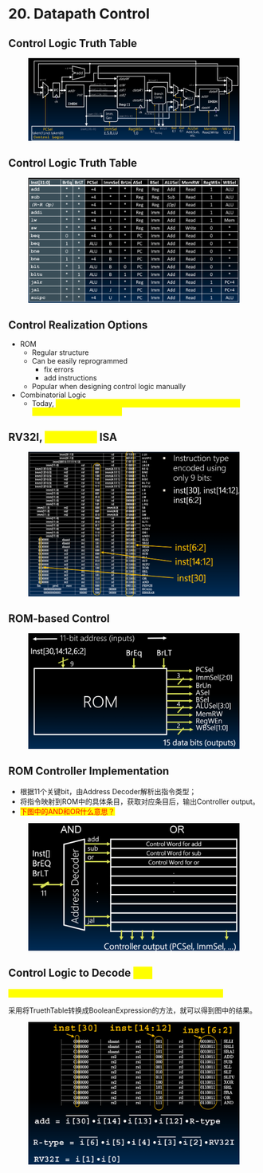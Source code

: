 # 20. Datapath Control

## Control Logic Truth Table

<figure><img src=".gitbook/assets/image (200).png" alt=""><figcaption></figcaption></figure>

## Control Logic Truth Table

<figure><img src=".gitbook/assets/image (198).png" alt=""><figcaption></figcaption></figure>

## Control Realization Options

* ROM&#x20;
  * Regular structure&#x20;
  * Can be easily reprogrammed&#x20;
    * fix errors&#x20;
    * add instructions&#x20;
  * Popular when designing control logic manually&#x20;
* Combinatorial Logic&#x20;
  * Today, <mark style="color:yellow;">chip designers use logic synthesis tools to convert truth tables to networks of gates</mark>

## RV32I, <mark style="color:yellow;">A Nine-Bit</mark> ISA

<figure><img src=".gitbook/assets/image (201).png" alt=""><figcaption></figcaption></figure>

## ROM-based Control

<figure><img src=".gitbook/assets/image (202).png" alt="" width="563"><figcaption></figcaption></figure>

## ROM Controller Implementation

* 根据11个关键bit，由Address Decoder解析出指令类型；
* 将指令映射到ROM中的具体条目，获取对应条目后，输出Controller output。
* <mark style="color:red;">下图中的AND和OR什么意思？</mark>

<figure><img src=".gitbook/assets/image (203).png" alt="" width="563"><figcaption></figcaption></figure>

## Control Logic to Decode <mark style="color:yellow;">add</mark>

<mark style="color:yellow;">Add那一行的inst\[30] = \[0], inst\[14:12] = \[000], inst\[6:2] = \[01100].</mark>

采用将TruethTable转换成BooleanExpression的方法，就可以得到图中的结果。

<figure><img src=".gitbook/assets/image (204).png" alt="" width="563"><figcaption></figcaption></figure>
